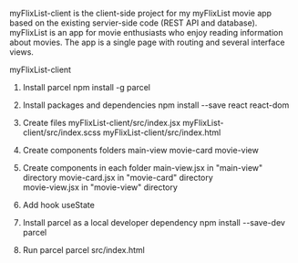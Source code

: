 myFlixList-client is the client-side project for my myFlixList movie app based on the existing servier-side code (REST API and database). myFlixList is an app for movie enthusiasts who enjoy reading information about movies. The app is a single page with routing and several interface views.

myFlixList-client

1. Install parcel
   npm install -g parcel

2. Install packages and dependencies
   npm install --save react react-dom
3. Create files
   myFlixList-client/src/index.jsx
   myFlixList-client/src/index.scss
   myFlixList-client/src/index.html
4. Create components folders
   main-view
   movie-card
   movie-view

5. Create components in each folder
   main-view.jsx in "main-view" directory
   movie-card.jsx in "movie-card" directory  
   movie-view.jsx in "movie-view" directory

6. Add hook
   useState

7. Install parcel as a local developer dependency
   npm install --save-dev parcel

8. Run parcel
   parcel src/index.html
